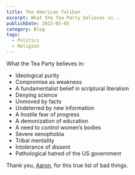 ```yaml
---
title: The American Taliban
excerpt: What the Tea Party believes in...
publishDate: 2013-05-05
category: Blog
tags:
  - Politics
  - Religion
---
```


<p>What the Tea Party believes in:</p>
<ul>
  <li>Ideological purity</li>
  <li>Compromise as weakness</li>
  <li>A fundamentalist belief in scriptural literalism</li>
  <li>Denying science</li>
  <li>Unmoved by facts</li>
  <li>Undeterred by new information</li>
  <li>A hostile fear of progress</li>
  <li>A demonization of education</li>
  <li>A need to control women&rsquo;s bodies</li>
  <li>Severe xenophobia</li>
  <li>Tribal mentality</li>
  <li>Intolerance of dissent</li>
  <li>Pathological hatred of the US government</li>
</ul>
<p>Thank you, <a href="http://www.youtube.com/watch?v=_Pzqq9sxKkY">Aaron</a>, for this true list of bad things.</p>
